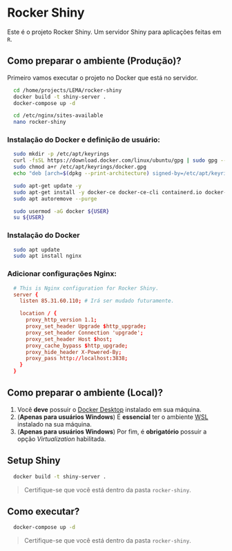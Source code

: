 # Rocker Shiny

Este é o projeto Rocker Shiny. Um servidor Shiny para aplicações feitas em `R`.

## Como preparar o ambiente (Produção)?

Primeiro vamos executar o projeto no Docker que está no servidor.

```bash
  cd /home/projects/LEMA/rocker-shiny
  docker build -t shiny-server .
  docker-compose up -d

  cd /etc/nginx/sites-available
  nano rocker-shiny
```

### Instalação do Docker e definição de usuário:

```bash
  sudo mkdir -p /etc/apt/keyrings
  curl -fsSL https://download.docker.com/linux/ubuntu/gpg | sudo gpg --dearmor -o /etc/apt/keyrings/docker.gpg
  sudo chmod a+r /etc/apt/keyrings/docker.gpg
  echo "deb [arch=$(dpkg --print-architecture) signed-by=/etc/apt/keyrings/docker.gpg] https://download.docker.com/linux/ubuntu $(lsb_release -cs) stable" | sudo tee /etc/apt/sources.list.d/docker.list > /dev/null

  sudo apt-get update -y
  sudo apt-get install -y docker-ce docker-ce-cli containerd.io docker-compose
  sudo apt autoremove --purge

  sudo usermod -aG docker ${USER}
  su ${USER}
```

### Instalação do Docker

```bash
  sudo apt update
  sudo apt install nginx
```

### Adicionar configurações Nginx:

```conf
  # This is Nginx configuration for Rocker Shiny.
  server {
    listen 85.31.60.110; # Irá ser mudado futuramente.

    location / {
      proxy_http_version 1.1;
      proxy_set_header Upgrade $http_upgrade;
      proxy_set_header Connection 'upgrade';
      proxy_set_header Host $host;
      proxy_cache_bypass $http_upgrade;
      proxy_hide_header X-Powered-By;
      proxy_pass http://localhost:3838;
    }
  }
```

## Como preparar o ambiente (Local)?

1. Você **deve** possuir o [Docker Desktop](https://docs.docker.com/) instalado em sua máquina.
2. (**Apenas para usuários Windows**) É **essencial** ter o ambiente [WSL](https://learn.microsoft.com/pt-br/windows/wsl/install) instalado na sua máquina.
3. (**Apenas para usuários Windows**) Por fim, é **obrigatório** possuir a opção _Virtualization_ habilitada.

## Setup Shiny

```bash
  docker build -t shiny-server .
```

> Certifique-se que você está dentro da pasta `rocker-shiny`.

## Como executar?

```bash
  docker-compose up -d
```

> Certifique-se que você está dentro da pasta `rocker-shiny`.
